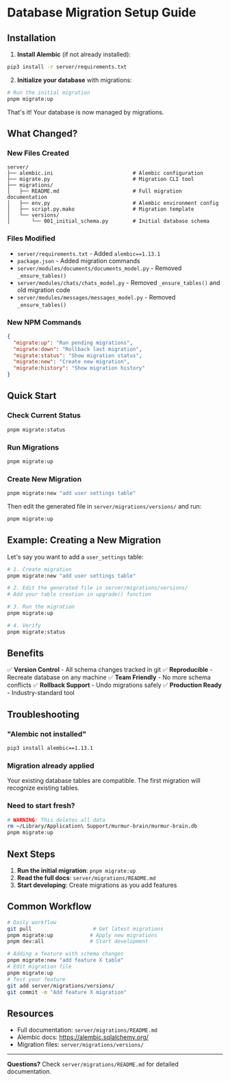 # Database Migration Setup Guide

## Installation

1. **Install Alembic** (if not already installed):

```bash
pip3 install -r server/requirements.txt
```

2. **Initialize your database** with migrations:

```bash
# Run the initial migration
pnpm migrate:up
```

That's it! Your database is now managed by migrations.

## What Changed?

### New Files Created

```
server/
├── alembic.ini                          # Alembic configuration
├── migrate.py                           # Migration CLI tool
├── migrations/
│   ├── README.md                        # Full migration documentation
│   ├── env.py                           # Alembic environment config
│   ├── script.py.mako                   # Migration template
│   └── versions/
│       └── 001_initial_schema.py        # Initial database schema
```

### Files Modified

- `server/requirements.txt` - Added `alembic==1.13.1`
- `package.json` - Added migration commands
- `server/modules/documents/documents_model.py` - Removed `_ensure_tables()`
- `server/modules/chats/chats_model.py` - Removed `_ensure_tables()` and old migration code
- `server/modules/messages/messages_model.py` - Removed `_ensure_tables()`

### New NPM Commands

```json
{
  "migrate:up": "Run pending migrations",
  "migrate:down": "Rollback last migration",
  "migrate:status": "Show migration status",
  "migrate:new": "Create new migration",
  "migrate:history": "Show migration history"
}
```

## Quick Start

### Check Current Status

```bash
pnpm migrate:status
```

### Run Migrations

```bash
pnpm migrate:up
```

### Create New Migration

```bash
pnpm migrate:new "add user settings table"
```

Then edit the generated file in `server/migrations/versions/` and run:

```bash
pnpm migrate:up
```

## Example: Creating a New Migration

Let's say you want to add a `user_settings` table:

```bash
# 1. Create migration
pnpm migrate:new "add user settings table"

# 2. Edit the generated file in server/migrations/versions/
# Add your table creation in upgrade() function

# 3. Run the migration
pnpm migrate:up

# 4. Verify
pnpm migrate:status
```

## Benefits

✅ **Version Control** - All schema changes tracked in git
✅ **Reproducible** - Recreate database on any machine
✅ **Team Friendly** - No more schema conflicts
✅ **Rollback Support** - Undo migrations safely
✅ **Production Ready** - Industry-standard tool

## Troubleshooting

### "Alembic not installed"

```bash
pip3 install alembic==1.13.1
```

### Migration already applied

Your existing database tables are compatible. The first migration will recognize existing tables.

### Need to start fresh?

```bash
# WARNING: This deletes all data
rm ~/Library/Application\ Support/murmur-brain/murmur-brain.db
pnpm migrate:up
```

## Next Steps

1. **Run the initial migration**: `pnpm migrate:up`
2. **Read the full docs**: `server/migrations/README.md`
3. **Start developing**: Create migrations as you add features

## Common Workflow

```bash
# Daily workflow
git pull                    # Get latest migrations
pnpm migrate:up            # Apply new migrations
pnpm dev:all               # Start development

# Adding a feature with schema changes
pnpm migrate:new "add feature X table"
# Edit migration file
pnpm migrate:up
# Test your feature
git add server/migrations/versions/
git commit -m "Add feature X migration"
```

## Resources

- Full documentation: `server/migrations/README.md`
- Alembic docs: https://alembic.sqlalchemy.org/
- Migration files: `server/migrations/versions/`

---

**Questions?** Check `server/migrations/README.md` for detailed documentation.
